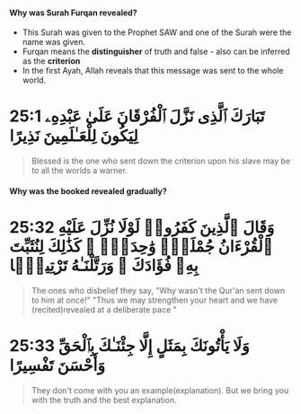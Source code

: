 #### Why was Surah Furqan revealed?
- This Surah was given to the Prophet SAW and one of the Surah were the name was given.
- Furqan means the **distinguisher** of truth and false - also can be inferred as the **criterion** 
- In the first Ayah, Allah reveals that this message was sent to the whole world.
# 25:1 تَبَارَكَ ٱلَّذِى نَزَّلَ ٱلْفُرْقَانَ عَلَىٰ عَبْدِهِۦ لِيَكُونَ لِلْعَـٰلَمِينَ نَذِيرًا
> Blessed is the one who sent down the criterion upon his slave may be to all the worlds a warner.
#### Why was the booked revealed gradually?

# 25:32 وَقَالَ ٱلَّذِينَ كَفَرُوا۟ لَوْلَا نُزِّلَ عَلَيْهِ ٱلْقُرْءَانُ جُمْلَةًۭ وَٰحِدَةًۭ ۚ كَذَٰلِكَ لِنُثَبِّتَ بِهِۦ فُؤَادَكَ ۖ وَرَتَّلْنَـٰهُ تَرْتِيلًۭا
> The ones who disbelief they say, "Why wasn't the Qur'an sent down to him at once!" "Thus we may strengthen your heart and we have (recited)revealed at a deliberate pace "
# 25:33 وَلَا يَأْتُونَكَ بِمَثَلٍ إِلَّا جِئْنَـٰكَ بِٱلْحَقِّ وَأَحْسَنَ تَفْسِيرًا 
> They don't come with you an example(explanation). But we bring you with the truth and the best explanation.



